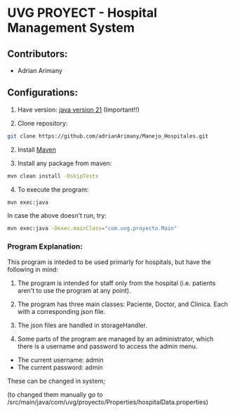 # UVG PROYECT - Hospital Management System

## Contributors:
- Adrian Arimany 


## Configurations:
1. Have version: [java version 21](https://www.oracle.com/java/technologies/downloads/) (Important!!)

2. Clone repository:

```bash
git clone https://github.com/adrianArimany/Manejo_Hospitales.git 
```

2. Install [Maven](https://maven.apache.org/install.html)

3. Install any package from maven:

```bash
mvn clean install -DskipTests
```

4. To execute the program:

```bash
mvn exec:java
```

In case the above doesn't run, try:

```bash
mvn exec:java -Dexec.mainClass="com.uvg.proyecto.Main"
```

### Program Explanation:

This program is inteded to be used primarly for hospitals, but have the following in mind:
1. The program is intended for staff only from the hospital (i.e. patients aren't to use the program at any point).
2. The program has three main classes: Paciente, Doctor, and Clinica. Each with a corresponding json file.
3. The json files are handled in storageHandler.

4. Some parts of the program are managed by an administrator, which there is a username and password to access the admin menu. 
* The current username: admin
* The current password: admin

These can be changed in system; 

(to changed them manually go to /src/main/java/com/uvg/proyecto/Properties/hospitalData.properties)


